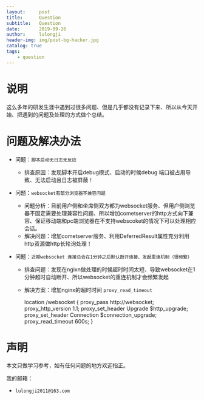 ```yaml
---
layout:     post
title:      Question
subtitle:   Question
date:       2019-09-26
author:     lulongji
header-img: img/post-bg-hacker.jpg
catalog: true
tags:
    - question
---
```


# 说明
这么多年的研发生涯中遇到过很多问题、但是几乎都没有记录下来、所以从今天开始、把遇到的问题及处理的方式做个总结。

# 问题及解决办法

- 问题：`脚本启动无日志无反应`

    - 排查原因：发现脚本开启debug模式、启动的时候debug 端口被占用导致、无法启动且日志被屏蔽！

- 问题：`websocket有部分浏览器不兼容问题`

    - 问题分析：目前用户侧和坐席侧双方都为websocket服务、但用户侧浏览器不固定需要处理兼容性问题、所以增加cometserver的http方式向下兼容、保证移动端和pc端浏览器在不支持webscoket的情况下可以处理相应会话。
    - 解决问题：增加cometserver服务、利用DeferredResult属性充分利用http资源做http长轮询处理！

- 问题：`近期websocket 连接总会在1分钟之后默认断开连接、发起重连机制（很频繁）`

    - 排查问题：发现在ngixn做处理的时候超时时间太短、导致websocket在1分钟超时自动断开、所以websocket的重连机制才会频繁发起

    - 解决方案：增加nginx的超时时间 `proxy_read_timeout `

        location /websocket {
            proxy_pass http://websocket;
            proxy_http_version 1.1;
            proxy_set_header Upgrade $http_upgrade;
            proxy_set_header Connection $connection_upgrade;
            proxy_read_timeout          600s;
        }



# 声明
本文只做学习参考，如有任何问题的地方欢迎指正。

我的邮箱：
- ```lulongji2011@163.com```